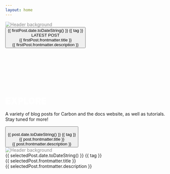 ```yaml
---
layout: home
---
```


<script lang="ts" setup>
import { ref, onMounted } from 'vue'
import { VPBadge } from 'vitepress/theme'

const news = ref<any | null>(null)
const selectedPost = ref<any | null>(null)
const firstPost = ref<any | null>(null)

function selectPost(news: any) {
  selectedPost.value = news
}

function hidePost() {
    selectedPost.value = null
}

onMounted(async () => {
    news.value = (await Promise.all(
    Object.entries(import.meta.glob('/news/**/*.md')).map(async ([path, loader]) => {
        const mod: any = await loader()
        return {
            path,
            content: mod.default,
            frontmatter: mod.__pageData.frontmatter,
            date: new Date(mod.__pageData.frontmatter.date)
        }
    }))).sort((a: any, b: any) => b.date.getTime() - a.date.getTime())
    firstPost.value = news.value[0]
})
</script>

<div v-if="firstPost">
  <div class="fixed top-0 left-0 w-full h-full z-0 pointer-events-none">
    <div class="relative w-full h-[800px] overflow-hidden opacity-30">
      <img
        :src="firstPost.frontmatter.header"
        alt="Header background"
        class="news-hero blur-2xl absolute top-0 left-0 w-full h-full object-cover" />
      <div class="absolute bottom-0 left-0 w-full h-96 bg-gradient-to-b from-transparent to-neutral-900/100"></div>
    </div>
  </div>
  <div class="relative z-10 overflow-y-auto h-full">
    <button class="relative inline-block" @click="selectPost(firstPost)">
    <div class="max-w-screen-lg mx-auto space-y-6 mt-72 flex">
      <div>
        <img class="transition-transform duration-200 transform hover:scale-105 justify-self-center w-[100%]" :src="firstPost.frontmatter.logo"/>
        <div class="block my-3 uppercase">
            <VPBadge type="info">{{ firstPost.date.toDateString() }}</VPBadge>
            <VPBadge v-for="tag in firstPost.frontmatter.tags" type="tip">{{ tag }}</VPBadge>
        </div>
      </div>
      <div>
        <div class="text-5xl text-left mb-5 font-black uppercase">
        <VPBadge class="mb-2" type="danger">LATEST POST</VPBadge><br>
          {{ firstPost.frontmatter.title }}
        </div>
        <div class="text-2xl text-left mb-48 font-normal text-slate-400">
          {{ firstPost.frontmatter.description }}
        </div>
      </div>
    </div>
    </button>
  </div>
</div>

<h1 class="news-text-section">Explore</h1>
<p>A variety of blog posts for Carbon and the docs website, as well as tutorials. Stay tuned for more!</p>

<div class="news-grid my-10 gap-5">
    <div v-for="post in news">
      <button class="relative inline-block" @click="selectPost(post)">
          <div class="transition-transform duration-200 transform hover:scale-105">
            <img class="opacity-25 blur-md" :src="post.frontmatter.header"/>
            <img class="absolute top-0 left-0 w-full h-full object-contain" :src="post.frontmatter.logo"/>
      </div>  
      <div class="mt-5">
          <div class="block mb-3 uppercase">
              <VPBadge type="info">{{ post.date.toDateString() }}</VPBadge>
              <VPBadge v-for="tag in post.frontmatter.tags" type="tip">{{ tag }}</VPBadge>
          </div>
          <span class="text-2xl uppercase font-black text-slate-200 font-sans">{{ post.frontmatter.title }}</span><br>
          <span class="text-sm font-normal text-slate-400">{{ post.frontmatter.description }}</span>   
      </div>
      </button>
  </div>
</div>

<div v-if="selectedPost" class="fixed inset-0 z-50 bg-neutral-950/100 overflow-hidden" @click="hidePost()">
  <div class="fixed top-0 left-0 w-full h-full z-0 pointer-events-none">
    <div class="relative w-full h-[800px] overflow-hidden opacity-60">
      <img
        :src="selectedPost.frontmatter.header"
        alt="Header background"
        class="news-hero absolute top-0 left-0 w-full h-full object-cover" />
      <div class="absolute bottom-0 left-0 w-full h-96 bg-gradient-to-b from-transparent to-neutral-950/100"></div>
    </div>
  </div>
  <div class="relative z-10 overflow-y-auto h-full">
    <div class="max-w-screen-lg mx-auto space-y-6 my-72">
      <div class="text-5xl text-center font-black uppercase" @click.stop>
        <img class="transition-transform duration-200 transform hover:scale-105 justify-self-center w-[60%]" :src="selectedPost.frontmatter.logo"/>
        <div class="block my-3">
            <VPBadge type="info">{{ selectedPost.date.toDateString() }}</VPBadge>
            <VPBadge v-for="tag in selectedPost.frontmatter.tags" type="tip">{{ tag }}</VPBadge>
        </div>
        {{ selectedPost.frontmatter.title }}
      </div>
      <div class="text-2xl mb-48 text-center font-normal text-slate-400" @click.stop>
        {{ selectedPost.frontmatter.description }}
      </div>
      <div class="news-content text-slate-300 opacity-80" @click.stop>
        <component :is="selectedPost.content" />
      </div>
    </div>
  </div>
</div>

<style>
.news-grid {
  display: grid;
  grid-template-columns: repeat(auto-fill, minmax(300px, 1fr));
  grid-gap: 50px 15px;
}
.news-hero {
    opacity: 0.5;
}

.news-text-section {
  margin-top: 150px;
  margin-bottom: 15px;
  font-weight: 900 !important;
  text-transform: uppercase;
  color: white;
}
.news-text-section-author {
  color: rgba(255, 255, 255, 0.5);
  margin-bottom: 15px;
}
.news-section {
  padding: 25px !important;
  background-color: #131313d0;
}

.news-image {
  filter: saturate(0);
  transition: transform 200ms cubic-bezier(0.4, 0, 0.2, 1);
  transition-timing-function: cubic-bezier(0.34, 1.56, 0.64, 1);
  z-index: 2147483647;
}
.news-image:active {
  filter: saturate(1.2);
  transform: scale(1.6);
  position: relative;
}
</style>